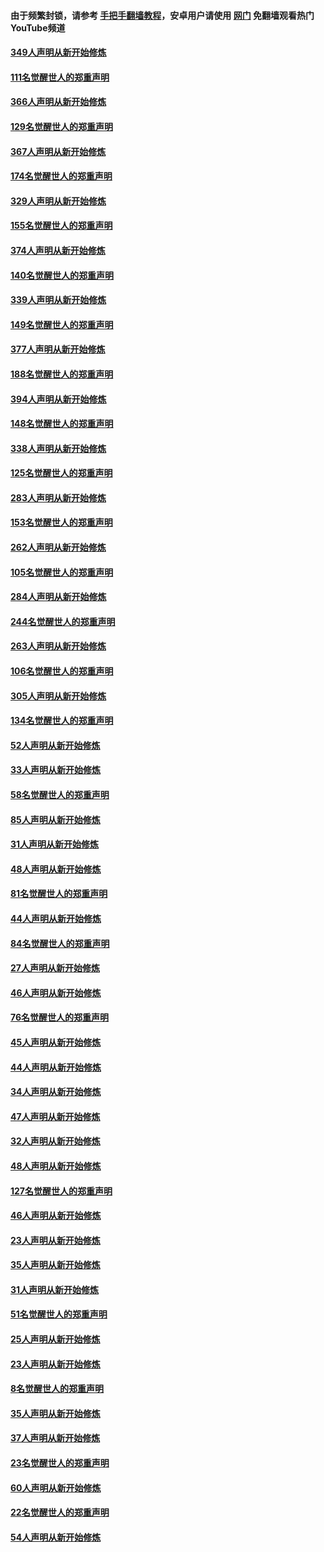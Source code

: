 #### 由于频繁封锁，请参考 [手把手翻墙教程](https://github.com/gfw-breaker/guides/wiki/)，安卓用户请使用 [网门](https://github.com/gfw-breaker/nogfw/blob/master/dl.md?t=06141801) 免翻墙观看热门YouTube频道 

#### [349人声明从新开始修炼](../pages/91/426969.md?t=06141801) 

#### [111名觉醒世人的郑重声明](../pages/91/426968.md?t=06141801) 

#### [366人声明从新开始修炼](../pages/91/426737.md?t=06141801) 

#### [129名觉醒世人的郑重声明](../pages/91/426736.md?t=06141801) 

#### [367人声明从新开始修炼](../pages/91/426421.md?t=06141801) 

#### [174名觉醒世人的郑重声明](../pages/91/426420.md?t=06141801) 

#### [329人声明从新开始修炼](../pages/91/426139.md?t=06141801) 

#### [155名觉醒世人的郑重声明](../pages/91/426138.md?t=06141801) 

#### [374人声明从新开始修炼](../pages/91/425811.md?t=06141801) 

#### [140名觉醒世人的郑重声明](../pages/91/425810.md?t=06141801) 

#### [339人声明从新开始修炼](../pages/91/425690.md?t=06141801) 

#### [149名觉醒世人的郑重声明](../pages/91/425689.md?t=06141801) 

#### [377人声明从新开始修炼](../pages/91/424867.md?t=06141801) 

#### [188名觉醒世人的郑重声明](../pages/91/424866.md?t=06141801) 

#### [394人声明从新开始修炼](../pages/91/423914.md?t=06141801) 

#### [148名觉醒世人的郑重声明](../pages/91/423913.md?t=06141801) 

#### [338人声明从新开始修炼](../pages/91/423540.md?t=06141801) 

#### [125名觉醒世人的郑重声明](../pages/91/423539.md?t=06141801) 

#### [283人声明从新开始修炼](../pages/91/423296.md?t=06141801) 

#### [153名觉醒世人的郑重声明](../pages/91/423295.md?t=06141801) 

#### [262人声明从新开始修炼](../pages/91/423004.md?t=06141801) 

#### [105名觉醒世人的郑重声明](../pages/91/423003.md?t=06141801) 

#### [284人声明从新开始修炼](../pages/91/422707.md?t=06141801) 

#### [244名觉醒世人的郑重声明](../pages/91/422706.md?t=06141801) 

#### [263人声明从新开始修炼](../pages/91/422553.md?t=06141801) 

#### [106名觉醒世人的郑重声明](../pages/91/422552.md?t=06141801) 

#### [305人声明从新开始修炼](../pages/91/422153.md?t=06141801) 

#### [134名觉醒世人的郑重声明](../pages/91/422152.md?t=06141801) 

#### [52人声明从新开始修炼](../pages/91/421846.md?t=06141801) 

#### [33人声明从新开始修炼](../pages/91/421804.md?t=06141801) 

#### [58名觉醒世人的郑重声明](../pages/91/421845.md?t=06141801) 

#### [85人声明从新开始修炼](../pages/91/421769.md?t=06141801) 

#### [31人声明从新开始修炼](../pages/91/421763.md?t=06141801) 

#### [48人声明从新开始修炼](../pages/91/421605.md?t=06141801) 

#### [81名觉醒世人的郑重声明](../pages/91/421656.md?t=06141801) 

#### [44人声明从新开始修炼](../pages/91/421544.md?t=06141801) 

#### [84名觉醒世人的郑重声明](../pages/91/421543.md?t=06141801) 

#### [27人声明从新开始修炼](../pages/91/421465.md?t=06141801) 

#### [46人声明从新开始修炼](../pages/91/421454.md?t=06141801) 

#### [76名觉醒世人的郑重声明](../pages/91/421453.md?t=06141801) 

#### [45人声明从新开始修炼](../pages/91/421452.md?t=06141801) 

#### [44人声明从新开始修炼](../pages/91/421422.md?t=06141801) 

#### [34人声明从新开始修炼](../pages/91/421322.md?t=06141801) 

#### [47人声明从新开始修炼](../pages/91/421264.md?t=06141801) 

#### [32人声明从新开始修炼](../pages/91/421225.md?t=06141801) 

#### [48人声明从新开始修炼](../pages/91/421202.md?t=06141801) 

#### [127名觉醒世人的郑重声明](../pages/91/421224.md?t=06141801) 

#### [46人声明从新开始修炼](../pages/91/421203.md?t=06141801) 

#### [23人声明从新开始修炼](../pages/91/421138.md?t=06141801) 

#### [35人声明从新开始修炼](../pages/91/421122.md?t=06141801) 

#### [31人声明从新开始修炼](../pages/91/421081.md?t=06141801) 

#### [51名觉醒世人的郑重声明](../pages/91/421080.md?t=06141801) 

#### [25人声明从新开始修炼](../pages/91/421020.md?t=06141801) 

#### [23人声明从新开始修炼](../pages/91/420884.md?t=06141801) 

#### [8名觉醒世人的郑重声明](../pages/91/420883.md?t=06141801) 

#### [35人声明从新开始修炼](../pages/91/420809.md?t=06141801) 

#### [37人声明从新开始修炼](../pages/91/420766.md?t=06141801) 

#### [23名觉醒世人的郑重声明](../pages/91/420765.md?t=06141801) 

#### [60人声明从新开始修炼](../pages/91/420727.md?t=06141801) 

#### [22名觉醒世人的郑重声明](../pages/91/420726.md?t=06141801) 

#### [54人声明从新开始修炼](../pages/91/420529.md?t=06141801) 

